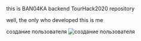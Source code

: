 this is BAN04KA backend TourHack2020 repository

well, the only who developed this is me

создание пользователя
![создание пользователя](https://i.ibb.co/1bTgrtx/1.png)
